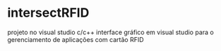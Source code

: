 # intersectRFID
projeto no visual studio c/c++ 
interface gráfico em visual studio para o gerenciamento de aplicações com cartão RFID
